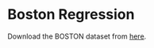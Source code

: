 # Boston Regression

Download the BOSTON dataset from [here](https://www.kaggle.com/datasets/simpleparadox/bostonhousingdataset).
